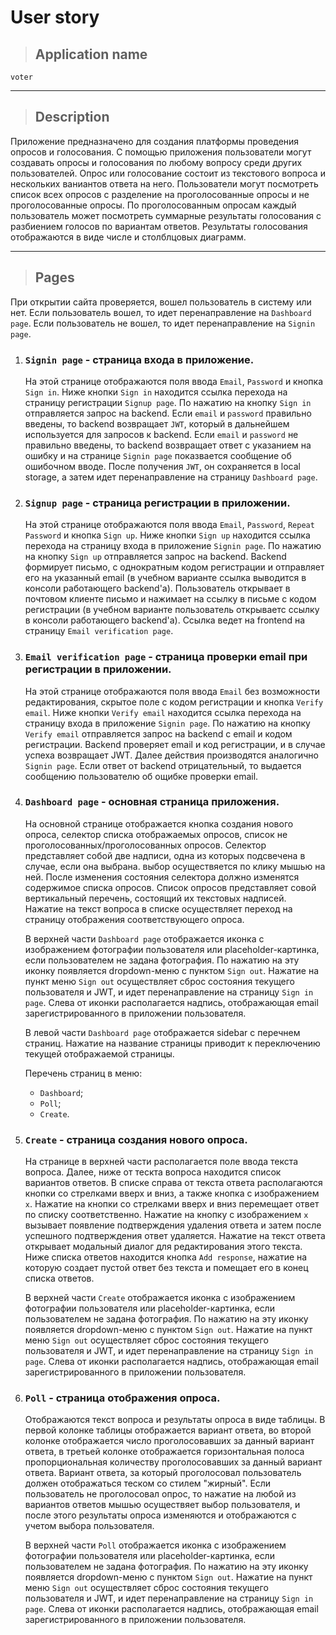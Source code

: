 # User story

> ## Application name

`voter`

---

> ## Description

Приложение предназначено для создания платформы проведения опросов и голосования.
С помощью приложения пользователи могут создавать опросы и голосования по любому вопросу среди других пользователей. Опрос или голосование состоит из текстового вопроса и нескольких ваниантов ответа на него. Пользователи могут посмотреть список всех опросов с разделение на проголосованные опросы и не проголосованные опросы. По проголосованным опросам каждый пользователь может посмотреть суммарные результаты голосования с разбиением голосов по вариантам ответов. Результаты голосования отображаются в виде числе и столблцовых диаграмм.

---

> ## Pages

При открытии сайта проверяется, вошел пользователь в систему или нет. Если пользователь вошел, то идет перенаправление на `Dashboard page`. Если пользователь не вошел, то идет перенаправление на `Signin page`.

1.  ### `Signin page` - страница входа в приложение.

    На этой странице отображаются поля ввода `Email`, `Password` и кнопка `Sign in`.
    Ниже кнопки `Sign in` находится ссылка перехода на страницу регистрации `Signup page`.
    По нажатию на кнопку `Sign in` отправляется запрос на backend. Если `email` и `password` правильно введены, то backend возвращает `JWT`, который в дальнейшем используется для запросов к backend. Если `email` и `password` не правильно введены, то backend возвращает ответ с указанием на ошибку и на странице `Signin page` показвается сообщение об ошибочном вводе. После получения `JWT`, он сохраняется в local storage, а затем идет перенаправление на страницу `Dashboard page`.

2.  ### `Signup page` - страница регистрации в приложении.

    На этой странице отображаются поля ввода `Email`, `Password`, `Repeat Password` и кнопка `Sign up`.
    Ниже кнопки `Sign up` находится ссылка перехода на страницу входа в приложение `Signin page`.
    По нажатию на кнопку `Sign up` отправляется запрос на backend. Backend формирует письмо, с однократным кодом регистрации и отправляет его на указанный email (в учебном варианте ссылка выводится в консоли работающего backend'а). Пользователь открывает в почтовом клиенте письмо и нажимает на ссылку в письме с кодом регистрации (в учебном варианте пользователь открываетс ссылку в консоли работающего backend'а). Ссылка ведет на frontend на страницу `Email verification page`.

3.  ### `Email verification page` - страница проверки email при регистрации в приложении.

    На этой странице отображаются поля ввода `Email` без возможности редактирования, скрытое поле с кодом регистрации и кнопка `Verify email`.
    Ниже кнопки `Verify email` находится ссылка перехода на страницу входа в приложение `Signin page`.
    По нажатию на кнопку `Verify email` отправляется запрос на backend с email и кодом регистрации. Backend проверяет email и код регистрации, и в случае успеха возвращает JWT. Далее действия производятся аналогично `Signin page`. Если ответ от backend отрицательный, то выдается сообщению пользователю об ощибке проверки email.

4.  ### `Dashboard page` - основная страница приложения.

    На основной странице отображается кнопка создания нового опроса, селектор списка отображаемых опросов, список не проголосованных/проголосованных опросов. Селектор представляет собой две надписи, одна из которых подсвечена в случае, если она выбрана. выбор осуществяется по клику мышью на ней. После изменения состояния селектора должно изменятся содержимое списка опросов. Список опросов представляет совой вертикальный перечень, состоящий их текстовых надписей. Нажатие на текст вопроса в списке осуществляет переход на страницу отображения соответствующего опроса.

    В верхней части `Dashboard page` отображается иконка с изображением фотографии пользователя или placeholder-картинка, если пользователем не задана фотография. По нажатию на эту иконку появляется dropdown-меню с пунктом `Sign out`. Нажатие на пункт меню `Sign out` осуществляет сброс состояния текущего пользователя и JWT, и идет перенаправление на страницу `Sign in page`. Слева от иконки располагается надпись, отображающая email зарегистрированного в приложении пользователя.

    В левой части `Dashboard page` отображается sidebar с перечнем страниц. Нажатие на название страницы приводит к переключению текущей отображаемой страницы.

    Перечень страниц в меню:

    - `Dashboard`;
    - `Poll`;
    - `Create`.

5.  ### `Create` - страница создания нового опроса.

    На странице в верхней части располагается поле ввода текста вопроса. Далее, ниже от тескта вопроса находится список вариантов ответов. В списке справа от текста ответа располагаются кнопки со стрелками вверх и вниз, а также кнопка с изображением `x`. Нажатие на кнопки со стрелками вверх и вниз перемещает ответ по списку соответственно. Нажатие на кнопку с изображением `x` вызывает появление подтверждения удаления ответа и затем после успешного подтверждения ответ удаляется. Нажатие на текст ответа открывает модальный диалог для редактирования этого текста. Ниже списка ответов находится кнопка `Add response`, нажатие на которую создает пустой ответ без текста и помещает его в конец списка ответов.

    В верхней части `Create` отображается иконка с изображением фотографии пользователя или placeholder-картинка, если пользователем не задана фотография. По нажатию на эту иконку появляется dropdown-меню с пунктом `Sign out`. Нажатие на пункт меню `Sign out` осуществляет сброс состояния текущего пользователя и JWT, и идет перенаправление на страницу `Sign in page`. Слева от иконки располагается надпись, отображающая email зарегистрированного в приложении пользователя.

6.  ### `Poll` - страница отображения опроса.

    Отображаются текст вопроса и результаты опроса в виде таблицы. В первой колонке таблицы отображается вариант ответа, во второй колонке отображается число проголосовавших за данный вариант ответа, в третьей колонке отображается горизонтальная полоса пропорциональная количеству проголосовавших за данный вариант ответа. Вариант ответа, за который проголосовал пользователь должен отображаться теском со стилем "жирный". Если пользователь не проголосовал опрос, то нажатие на любой из вариантов ответов мышью осуществяет выбор пользователя, и после этого результаты опроса изменяются и отображаются с учетом выбора пользователя.

    В верхней части `Poll` отображается иконка с изображением фотографии пользователя или placeholder-картинка, если пользователем не задана фотография. По нажатию на эту иконку появляется dropdown-меню с пунктом `Sign out`. Нажатие на пункт меню `Sign out` осуществляет сброс состояния текущего пользователя и JWT, и идет перенаправление на страницу `Sign in page`. Слева от иконки располагается надпись, отображающая email зарегистрированного в приложении пользователя.
